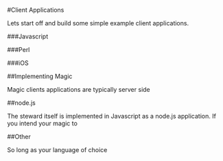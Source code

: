 #Client Applications

Lets start off and build some simple example client applications.

###Javascript


###Perl


###iOS


##Implementing Magic

Magic clients applications are typically server side


##node.js

The steward itself is implemented in Javascript as a node.js application. If you intend your magic to 


##Other

So long as your language of choice
